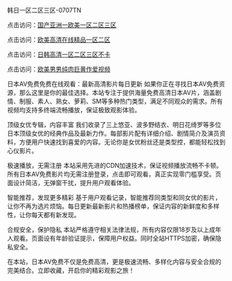 韩日一区二区三区-0707TN

点击访问：<a href="https://bered.pages.dev/">国产亚洲一欧美一区二区三区</a>

点击访问：<a href="https://vassv.pages.dev/">欧美高清在线精品一区二区</a>

点击访问：<a href="https://gfd-5xg.pages.dev/">日韩高清一区二区三区不卡</a>

点击访问：<a href="https://cfad.pages.dev/">欧美男男纯肉巨黄作爱视频</a>

日本AV免费免费在线观看：最新高清影片每日更新
如果你正在寻找日本AV免费资源，那么这里是你的最佳选择。本站专注于提供海量免费高清日本AV片，涵盖剧情、制服、素人、熟女、萝莉、SM等多种热门类型，满足不同观众的需求。所有视频均支持多终端流畅播放，保证极致观影体验。

顶级女优专辑，内容丰富
我们收录了三上悠亚、波多野结衣、明日花绮罗等多位日本顶级女优的经典作品及最新力作。每部影片配有详细介绍、剧情简介及演员资料，方便用户快速找到喜爱的内容。无论你是女优粉丝还是类型控，都能轻松找到心仪影片。

极速播放，无需注册
本站采用先进的CDN加速技术，保证视频播放流畅不卡顿。所有日本AV免费影片均无需注册登录，点击即可观看，真正实现零门槛享受。页面设计简洁，无弹窗干扰，提升用户观看体验。

智能推荐，发现更多精彩
基于用户观看记录，智能推荐同类型和同女优的影片，让你不再为选片烦恼。每日更新最新影片和热播榜单，保证内容的新鲜度和多样性，让你每天都有新发现。

合规安全，保护隐私
本站严格遵守相关法律法规，所有内容仅限18岁及以上成年人观看。页面设有年龄验证提示，保障用户权益。同时全站HTTPS加密，确保隐私安全。

在本站，日本AV免费不仅是免费高清，更是极速流畅、多样化内容与安全合规的完美结合。立即收藏，开启你的精彩观影之旅！



<span style="display:none;">[Canonical link] ( https://github.com/dth2611/33333 ）</span>
